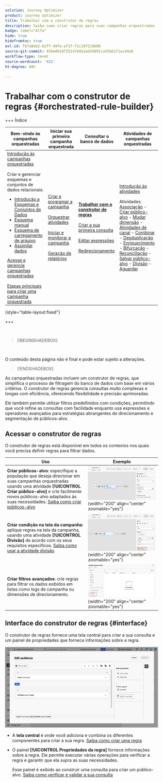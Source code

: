 ```yaml
---
solution: Journey Optimizer
product: journey optimizer
title: Trabalhar com o construtor de regras
description: Saiba como criar regras para suas campanhas orquestradas
badge: label="Alfa"
hide: true
hidefromtoc: true
exl-id: fb7a0eb2-b2ff-49fa-af1f-f1c10f219b00
source-git-commit: 458e0b19725147e0a3ad34891ca55b61f1ac44a8
workflow-type: tm+mt
source-wordcount: '421'
ht-degree: 68%

---
```



# Trabalhar com o construtor de regras {#orchestrated-rule-builder}

+++ Índice 

| Bem-vindo às campanhas orquestradas | Iniciar sua primeira campanha orquestrada | Consultar o banco de dados | Atividades de campanhas orquestradas |
|---|---|---|---|
| [Introdução às campanhas orquestradas](gs-orchestrated-campaigns.md)<br/><br/>Criar e gerenciar esquemas e conjuntos de dados relacionais:</br> <ul><li>[Introdução a Esquemas e Conjuntos de Dados](gs-schemas.md)</li><li>[Esquema manual](manual-schema.md)</li><li>[Esquema de carregamento de arquivo](file-upload-schema.md)</li><li>[Assimilar dados](ingest-data.md)</li></ul>[Acesse e gerencie campanhas orquestradas](access-manage-orchestrated-campaigns.md)<br/><br/>[Etapas principais para criar uma campanha orquestrada](gs-campaign-creation.md) | [Criar e programar a campanha](create-orchestrated-campaign.md)<br/><br/>[Orquestrar atividades](orchestrate-activities.md)<br/><br/>[Iniciar e monitorar a campanha](start-monitor-campaigns.md)<br/><br/>[Geração de relatórios](reporting-campaigns.md) | <b>[Trabalhar com o construtor de regras](orchestrated-rule-builder.md)</b><br/><br/>[Criar a sua primeira consulta](build-query.md)<br/><br/>[Editar expressões](edit-expressions.md)<br/><br/>[Redirecionamento](retarget.md) | [Introdução às atividades](activities/about-activities.md)<br/><br/>Atividades:<br/>[Associação](activities/and-join.md) - [Criar público-alvo](activities/build-audience.md) - [Mudar dimensão](activities/change-dimension.md) - [Atividades de canal](activities/channels.md) - [Combinar](activities/combine.md) - [Desduplicação](activities/deduplication.md) - [Enriquecimento](activities/enrichment.md) - [Bifurcação](activities/fork.md) - [Reconciliação](activities/reconciliation.md) - [Salvar público-alvo](activities/save-audience.md) - [Divisão](activities/split.md) - [Aguardar](activities/wait.md) |

{style="table-layout:fixed"}

+++

<br/>

>[!BEGINSHADEBOX]

</br>

O conteúdo desta página não é final e pode estar sujeito a alterações.

>[!ENDSHADEBOX]

As campanhas orquestradas incluem um construtor de regras, que simplifica o processo de filtragem do banco de dados com base em vários critérios. O construtor de regras gerencia consultas muito complexas e longas com eficiência, oferecendo flexibilidade e precisão aprimoradas.

Ele também permite utilizar filtros predefinidos com condições, permitindo que você refine as consultas com facilidade enquanto usa expressões e operadores avançados para estratégias abrangentes de direcionamento e segmentação de públicos-alvo.

## Acessar o construtor de regras

O construtor de regras está disponível em todos os contextos nos quais você precisa definir regras para filtrar dados.

| Uso | Exemplo |
|  ---  |  ---  |
| **Criar públicos-alvo**: especifique a população que deseja direcionar em suas campanhas orquestradas usando uma atividade **[!UICONTROL Criar público-alvo]** e crie facilmente novos públicos-alvo adaptados às suas necessidades. [Saiba como criar públicos-alvo](../orchestrated/activities/build-audience.md) | ![Imagem mostrando como acessar a interface de criação de públicos-alvo](assets/query-access-audience.png){width="200" align="center" zoomable="yes"} |
| **Criar condição na tela da campanha**: aplique regras na tela da campanha, usando uma atividade **[!UICONTROL Divisão]** de acordo com os seus requisitos específicos. [Saiba como usar a atividade divisão](../orchestrated/activities/split.md) | ![Imagem mostrando como acessar as opções de personalização do fluxo de trabalho](assets/query-access-split.png){width="200" align="center" zoomable="yes"} |
| **Criar filtros avançados**: crie regras para filtrar os dados exibidos em listas como logs de campanha ou dimensões de direcionamento. | ![Imagem mostrando como personalizar os filtros de lista](assets/query-access-advanced-filters.png){width="200" align="center" zoomable="yes"} |

## Interface do construtor de regras {#interface}

O construtor de regras fornece uma tela central para criar a sua consulta e um painel de propriedades que fornece informações sobre a regra.

![Imagem mostrando a interface do construtor de regras](assets/rule-builder-interface.png)

* A **tela central** é onde você adiciona e combina os diferentes componentes para criar a sua regra. [Saiba como criar uma regra](../orchestrated/build-query.md)

* O painel **[!UICONTROL Propriedades da regra]** fornece informações sobre a regra. Ele permite executar várias operações para verificar a regra e garantir que ela supra as suas necessidades.

  Esse painel é exibido ao construir uma consulta para criar um público-alvo. [Saiba como verificar e validar a sua consulta](build-query.md#check-and-validate-your-query)
